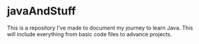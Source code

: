 # javaAndStuff

This is a repository I've made to document my journey to learn Java.
This will include everything from basic code files to advance projects.
